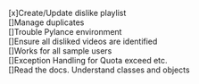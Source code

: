 [x]Create/Update dislike playlist  
[]Manage duplicates  
[]Trouble Pylance environment  
[]Ensure all disliked videos are identified  
[]Works for all sample users  
[]Exception Handling for Quota exceed etc.  
[]Read the docs. Understand classes and objects  